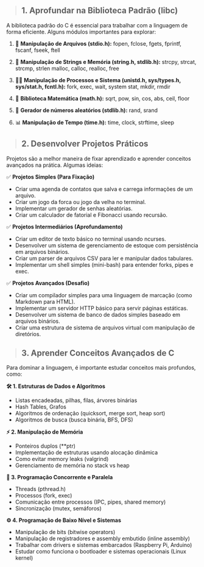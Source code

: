 > ## 1. Aprofundar na Biblioteca Padrão (libc)

A biblioteca padrão do C é essencial para trabalhar com a linguagem de forma eficiente. Alguns módulos importantes para explorar:

1. 📂 **Manipulação de Arquivos (stdio.h):**
fopen, fclose, fgets, fprintf, fscanf, fseek, ftell

2. 🧮 **Manipulação de Strings e Memória (string.h, stdlib.h):**
strcpy, strcat, strcmp, strlen
malloc, calloc, realloc, free

3. 🧑‍💻 **Manipulação de Processos e Sistema (unistd.h, sys/types.h, sys/stat.h, fcntl.h):**
fork, exec, wait, system
stat, mkdir, rmdir

3. 🔢 **Biblioteca Matemática (math.h):**
sqrt, pow, sin, cos, abs, ceil, floor

4. 🎲 **Gerador de números aleatórios (stdlib.h):**
rand, srand

5. 📊 **Manipulação de Tempo (time.h):**
time, clock, strftime, sleep

> ## 2. Desenvolver Projetos Práticos
Projetos são a melhor maneira de fixar aprendizado e aprender conceitos avançados na prática. Algumas ideias:

✅ **Projetos Simples (Para Fixação)**
* Criar uma agenda de contatos que salva e carrega informações de um arquivo.
* Criar um jogo da forca ou jogo da velha no terminal.
* Implementar um gerador de senhas aleatórias.
* Criar um calculador de fatorial e Fibonacci usando recursão.

✅ **Projetos Intermediários (Aprofundamento)**
* Criar um editor de texto básico no terminal usando ncurses.
* Desenvolver um sistema de gerenciamento de estoque com persistência em arquivos binários.
* Criar um parser de arquivos CSV para ler e manipular dados tabulares.
* Implementar um shell simples (mini-bash) para entender forks, pipes e exec.

✅ **Projetos Avançados (Desafio)**
* Criar um compilador simples para uma linguagem de marcação (como Markdown para HTML).
* Implementar um servidor HTTP básico para servir páginas estáticas.
* Desenvolver um sistema de banco de dados simples baseado em arquivos binários.
* Criar uma estrutura de sistema de arquivos virtual com manipulação de diretórios.

> ## 3. Aprender Conceitos Avançados de C
Para dominar a linguagem, é importante estudar conceitos mais profundos, como:

**🛠️ 1. Estruturas de Dados e Algoritmos**
* Listas encadeadas, pilhas, filas, árvores binárias
* Hash Tables, Grafos
* Algoritmos de ordenação (quicksort, merge sort, heap sort)
* Algoritmos de busca (busca binária, BFS, DFS)

**⚡ 2. Manipulação de Memória**
* Ponteiros duplos (**ptr)
* Implementação de estruturas usando alocação dinâmica
* Como evitar memory leaks (valgrind)
* Gerenciamento de memória no stack vs heap

**🧵 3. Programação Concorrente e Paralela**
* Threads (pthread.h)
* Processos (fork, exec)
* Comunicação entre processos (IPC, pipes, shared memory)
* Sincronização (mutex, semáforos)

**⚙️ 4. Programação de Baixo Nível e Sistemas**
* Manipulação de bits (bitwise operators)
* Manipulação de registradores e assembly embutido (inline assembly)
* Trabalhar com drivers e sistemas embarcados (Raspberry Pi, Arduino)
* Estudar como funciona o bootloader e sistemas operacionais (Linux kernel)

